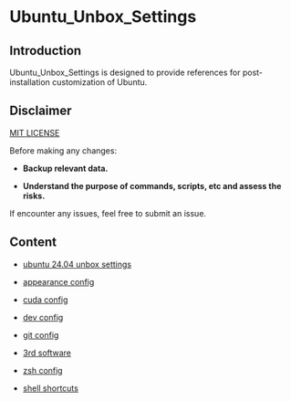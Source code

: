 # Ubuntu_Unbox_Settings

## Introduction

Ubuntu_Unbox_Settings is designed to provide references for post-installation customization of Ubuntu.

## Disclaimer

[MIT LICENSE](./LICENSE)


Before making any changes:

- **Backup relevant data.**

- **Understand the purpose of commands, scripts, etc and assess the risks.**

If encounter any issues, feel free to submit an issue.

## Content

* [ubuntu 24.04 unbox settings](./ubuntu2404_unbox_settings.md)

* [appearance config](./APPEARANCE/config.md)
* [cuda config](./CUDA/nvidia_cuda_env.md)
* [dev config](./DEV/dev_toolchain.md)
* [git config](./GIT/git_usage.md)
* [3rd software](./SOFTWARE/third_software.md)
* [zsh config](./ZSH/zsh_install_config.md)
* [shell shortcuts](./shell_shortcuts.md)